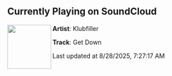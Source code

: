 ## Currently Playing on SoundCloud

[<img align="left" width="100" src="https://i1.sndcdn.com/artworks-kgIMXdHMuEnW-0-t500x500.jpg">](https://soundcloud.com/ravelifemusic/get-down)

**Artist**: Klubfiller 

**Track**: Get Down

Last updated at 8/28/2025, 7:27:17 AM
